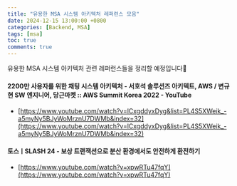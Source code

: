 ```yaml
---
title: "유용한 MSA 시스템 아키텍처 레퍼런스 모음"
date: 2024-12-15 13:00:00 +0800
categories: [Backend, MSA]
tags: [msa]
toc: true
comments: true
---
```


유용한 MSA 시스템 아키텍처 관련 레퍼런스들을 정리할 예정입니다🤳

#### 2200만 사용자를 위한 채팅 시스템 아키텍처 - 서호석 솔루션즈 아키텍트, AWS / 변규현 SW 엔지니어, 당근마켓 :: AWS Summit Korea 2022 - YouTube
- [https://www.youtube.com/watch?v=lCxgddyxDyg&list=PL4S5XWeik_-a5myNy5BJyWoMrznU7DWMb&index=32](https://www.youtube.com/watch?v=lCxgddyxDyg&list=PL4S5XWeik_-a5myNy5BJyWoMrznU7DWMb&index=32)

#### 토스ㅣSLASH 24 - 보상 트랜잭션으로 분산 환경에서도 안전하게 환전하기
- [https://www.youtube.com/watch?v=xpwRTu47fqY](https://www.youtube.com/watch?v=xpwRTu47fqY)